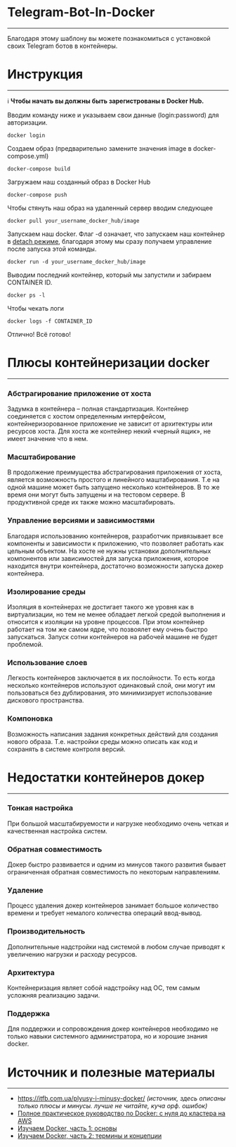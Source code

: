 # Telegram-Bot-In-Docker 
___
Благодаря этому шаблону вы можете познакомиться с установкой 
своих Telegram ботов в контейнеры.

# Инструкция
___
:information_source: **Чтобы начать вы должны быть зарегистрованы в Docker Hub.** 

Вводим команду ниже и указываем свои данные (login:password) для авторизации.
    
    docker login

Создаем образ (предварительно замените значения image в docker-compose.yml)

    docker-compose build

Загружаем наш созданный образ в Docker Hub

    docker-compose push

Чтобы стянуть наш образ на удаленный сервер вводим следующее

    docker pull your_username_docker_hub/image

Запускаем наш docker. 
Флаг -d означает, что запускаем наш контейнер в [detach режиме](https://docs.docker.com/engine/reference/run/#detached--d), благодаря этому мы сразу получаем управление после запуска этой команды. 

    docker run -d your_username_docker_hub/image

Выводим последний контейнер, который мы запустили и забираем CONTAINER ID.

    docker ps -l

Чтобы чекать логи 

    docker logs -f CONTAINER_ID

Отлично! Всё готово!

# Плюсы контейнеризации docker
___
### Абстрагирование приложение  от хоста
Задумка в контейнера – полная стандартизация. Контейнер соединяется с хостом определенным интерфейсом, контейнеризорованное приложение не зависит от архитектуры или ресурсов хоста. Для хоста же контейнер некий «черный ящик», не имеет значение что в нем.

### Масштабирование
В продолжение преимущества абстрагирования приложения от хоста, является возможность простого и линейного маштабирования. Т.е на одной машине может быть запущено несколько контейнеров. В то же время они могут быть запущены и на тестовом сервере. В продуктивной среде их также можно масштабировать.

### Управление версиями и зависимостями
Благодаря использованию контейнеров, разработчик привязывает все компоненты и зависимости к приложению, что позволяет работать как цельным объектом. На  хосте не нужны установки дополнительных компонентов или зависимостей для запуска приложения, которое находится внутри контейнера, достаточно возможности запуска докер контейнера.

### Изолирование среды
Изоляция в контейнерах не достигает такого же уровня как в виртуализации, но тем не менее обладает легкой средой выполнения и относится к изоляции на уровне процессов. При этом контейнер работает на том же самом ядре, что позвоялет ему очень быстро запускаться. Запуск сотни контейнеров на рабочей машине не будет проблемой.

### Использование слоев
Легкость контейнеров заключается в их послойности. То есть когда несколько контейнеров используют одинаковый слой, они могут им пользоваться без дублирования, это минимизирует использование дискового пространства.

### Компоновка
Возможность написания задания конкретных действий для создания нового образа. Т.е. настройки среды можно описать как код и сохранять в системе контроля версий.

# Недостатки контейнеров докер
___
### Тонкая настройка
При большой масштабируемости и нагрузке необходимо очень четкая и качественная настройка систем.

### Обратная совместимость
Докер быстро развивается и одним из минусов такого развития бывает ограниченная обратная совместимость по некоторым направлениям.

### Удаление
Процесс удаления докер контейнеров занимает большое количество времени и требует немалого количества операций ввод-вывод.

### Производительность
Дополнительные надстройки над системой в любом случае приводят к увеличению нагрузки и расходу ресурсов.

### Архитектура
Контейнеризация являет собой надстройку над ОС, тем самым усложняя реализацию задачи.

### Поддержка
Для поддержки и сопровождения докер контейнеров необходимо не только навыки системного администратора, но и хорошие знания docker.

# Источник и полезные материалы
___
+ https://itfb.com.ua/plyusy-i-minusy-docker/ *(источник, здесь описаны только плюсы и минусы. лучше не читайте, куча орф. ошибок)*
+ [Полное практическое руководство по Docker: с нуля до кластера на AWS](https://habr.com/ru/post/310460/)
+ [Изучаем Docker, часть 1: основы](https://habr.com/ru/company/ruvds/blog/438796/)
+ [Изучаем Docker, часть 2: термины и концепции](https://habr.com/ru/company/ruvds/blog/439978/)
